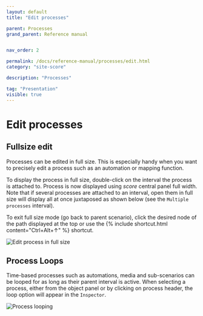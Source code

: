 ```yaml
---
layout: default
title: "Edit processes"

parent: Processes
grand_parent: Reference manual


nav_order: 2

permalink: /docs/reference-manual/processes/edit.html
category: "site-score"

description: "Processes"

tag: "Presentation"
visible: true
---
```


# Edit processes

## Fullsize edit

Processes can be edited in full size. This is especially handy when you want to precisely edit a process such as an automation or mapping function.

To display the process in full size, double-click on the interval the process is attached to. Process is now displayed using *score* central panel full width. Note that if several processes are attached to an interval, open them in full size will display all at once juxtaposed as shown below (see the `Multiple processes` interval).

To exit full size mode (go back to parent scenario), click the desired node of the path displayed at the top or use the {% include shortcut.html content="Ctrl+Alt+↑" %} shortcut.

![Edit process in full size](/score-docs/assets/images/reference-manual/processes/process-fullsize-edit.gif "Edit process in full size")

## Process Loops

Time-based processes such as automations, media and sub-scenarios can be looped for as long as their parent interval is active. When selecting a process, either from the object panel 
or by clicking on process header, the loop option will appear in the `Inspector`.

![Process looping](/score-docs/assets/images/reference-manual/common-practices/loopProcess.gif "Process looping")

